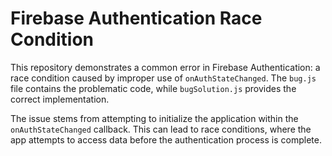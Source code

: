 # Firebase Authentication Race Condition

This repository demonstrates a common error in Firebase Authentication: a race condition caused by improper use of `onAuthStateChanged`.  The `bug.js` file contains the problematic code, while `bugSolution.js` provides the correct implementation.

The issue stems from attempting to initialize the application within the `onAuthStateChanged` callback.  This can lead to race conditions, where the app attempts to access data before the authentication process is complete.